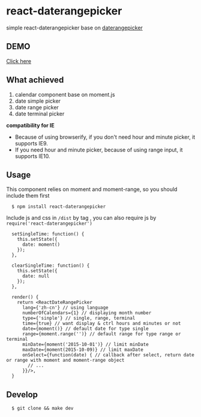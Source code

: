 # react-daterangepicker
simple react-daterangepicker base on [daterangepicker](https://github.com/ElemeFE/daterangepicker)

## DEMO
[Click here](http://youngerheart.github.io/react-daterangepicker/)

## What achieved 
1. calendar component base on moment.js
2. date simple picker
3. date range picker
4. date terminal picker

**compatibility for IE**

* Because of using browserify, if you don't need hour and minute picker, it supports IE9.
* If you need hour and minute picker, because of using range input, it supports IE10.

## Usage

This component relies on moment and moment-range, so you should include them first

      $ npm install react-daterangepicker

Include js and css in `/dist` by tag , you can also require js by `require('react-daterangepicker')`

      setSingleTime: function() {
        this.setState({
          date: moment()
        });
      },
      
      clearSingleTime: function() {
        this.setState({
          date: null
        });
      },

      render() {
        return <ReactDateRangePicker
          lang={'zh-cn'} // using language
          numberOfCalendars={1} // displaying month number
          type={'sinple'} // single, range, terminal
          time={true} // want display & ctrl hours and minutes or not
          date={moment()} // default date for type single
          range={moment.range('')} // default range for type range or terminal
          minDate={moment('2015-10-01')} // limit minDate
          maxDate={moment(2015-10-09)} // limit maxDate
          onSelect={function(date) { // callback after select, return date or range with moment and moment-range object
            // ...
          }}/>,
      }




## Develop

      $ git clone && make dev
